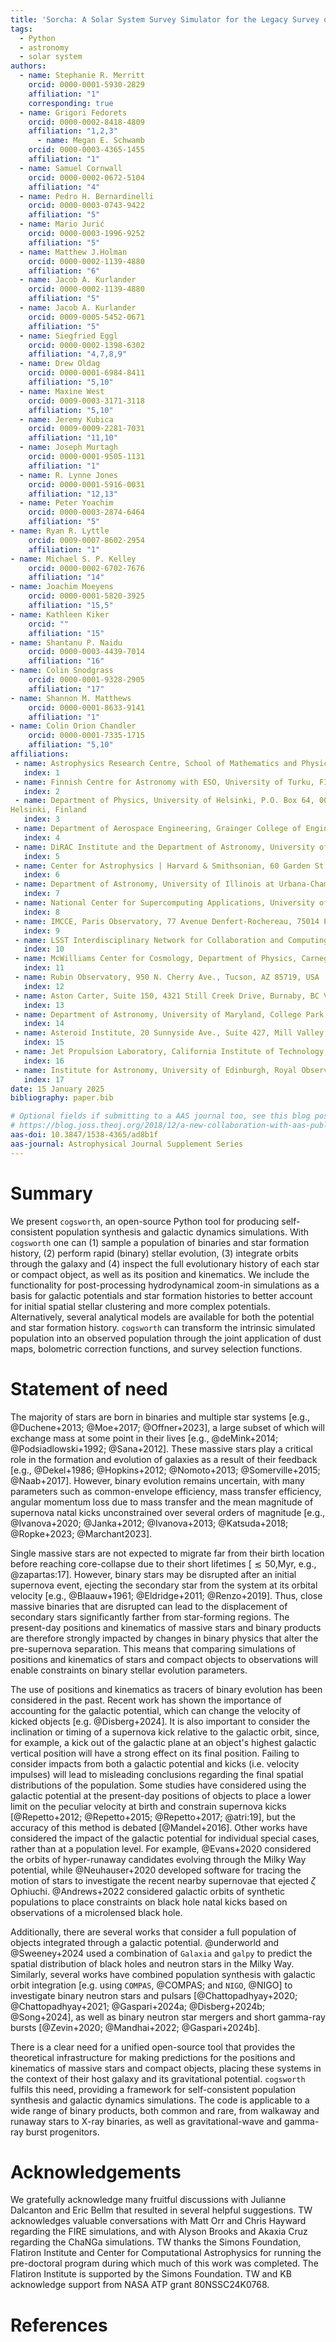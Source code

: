 ```yaml
---
title: 'Sorcha: A Solar System Survey Simulator for the Legacy Survey of Space and Time'
tags:
  - Python
  - astronomy
  - solar system
authors:
  - name: Stephanie R. Merritt
    orcid: 0000-0001-5930-2829
    affiliation: "1"
    corresponding: true
  - name: Grigori Fedorets
    orcid: 0000-0002-8418-4809
    affiliation: "1,2,3"
      - name: Megan E. Schwamb
    orcid: 0000-0003-4365-1455
    affiliation: "1"
  - name: Samuel Cornwall
    orcid: 0000-0002-0672-5104
    affiliation: "4"
  - name: Pedro H. Bernardinelli
    orcid: 0000-0003-0743-9422
    affiliation: "5"
  - name: Mario Jurić
    orcid: 0000-0003-1996-9252
    affiliation: "5"
  - name: Matthew J.Holman
    orcid: 0000-0002-1139-4880
    affiliation: "6"
  - name: Jacob A. Kurlander
    orcid: 0000-0002-1139-4880
    affiliation: "5"
  - name: Jacob A. Kurlander
    orcid: 0009-0005-5452-0671
    affiliation: "5"
  - name: Siegfried Eggl
    orcid: 0000-0002-1398-6302
    affiliation: "4,7,8,9"
  - name: Drew Oldag
    orcid: 0000-0001-6984-8411
    affiliation: "5,10"
  - name: Maxine West
    orcid: 0009-0003-3171-3118
    affiliation: "5,10"
  - name: Jeremy Kubica
    orcid: 0009-0009-2281-7031
    affiliation: "11,10"
  - name: Joseph Murtagh
    orcid: 0000-0001-9505-1131
    affiliation: "1"
  - name: R. Lynne Jones
    orcid: 0000-0001-5916-0031
    affiliation: "12,13"
  - name: Peter Yoachim
    orcid: 0000-0003-2874-6464
    affiliation: "5"
- name: Ryan R. Lyttle
    orcid: 0009-0007-8602-2954
    affiliation: "1"
- name: Michael S. P. Kelley
    orcid: 0000-0002-6702-7676
    affiliation: "14"
- name: Joachim Moeyens
    orcid: 0000-0001-5820-3925
    affiliation: "15,5"
- name: Kathleen Kiker
    orcid: ""
    affiliation: "15"
- name: Shantanu P. Naidu
    orcid: 0000-0003-4439-7014
    affiliation: "16"
- name: Colin Snodgrass
    orcid: 0000-0001-9328-2905
    affiliation: "17"
- name: Shannon M. Matthews
    orcid: 0000-0001-8633-9141
    affiliation: "1"
- name: Colin Orion Chandler
    orcid: 0000-0001-7335-1715
    affiliation: "5,10"
affiliations:
 - name: Astrophysics Research Centre, School of Mathematics and Physics, Queen’s University Belfast, Belfast BT7 1NN, UK
   index: 1
 - name: Finnish Centre for Astronomy with ESO, University of Turku, FI-20014 Turku, Finland
   index: 2
 - name: Department of Physics, University of Helsinki, P.O. Box 64, 00014
Helsinki, Finland
   index: 3
 - name: Department of Aerospace Engineering, Grainger College of Engineering, University of Illinois at Urbana-Champaign,Urbana, IL 61801, USA
   index: 4
 - name: DiRAC Institute and the Department of Astronomy, University of Washington, 3910 15th Ave NE, Seattle, WA 98195, USA
   index: 5
 - name: Center for Astrophysics | Harvard & Smithsonian, 60 Garden St., MS 51, Cambridge, MA 02138, USA
   index: 6
 - name: Department of Astronomy, University of Illinois at Urbana-Champaign, Urbana, IL 61801, USA
   index: 7
 - name: National Center for Supercomputing Applications, University of Illinois at Urbana-Champaign, Urbana, IL 61801, USA
   index: 8
 - name: IMCCE, Paris Observatory, 77 Avenue Denfert-Rochereau, 75014 Paris, France
   index: 9
 - name: LSST Interdisciplinary Network for Collaboration and Computing Frameworks, 933 N. Cherry Avenue, Tucson AZ 8572
   index: 10
 - name: McWilliams Center for Cosmology, Department of Physics, Carnegie Mellon University, Pittsburgh, PA 15213, USA
   index: 11
 - name: Rubin Observatory, 950 N. Cherry Ave., Tucson, AZ 85719, USA
   index: 12
 - name: Aston Carter, Suite 150, 4321 Still Creek Drive, Burnaby, BC V5C6S, Canada
   index: 13
 - name: Department of Astronomy, University of Maryland, College Park, MD 20742-0001, USA
   index: 14
 - name: Asteroid Institute, 20 Sunnyside Ave., Suite 427, Mill Valley, CA 94941, USA
   index: 15
 - name: Jet Propulsion Laboratory, California Institute of Technology, Pasadena, CA, USA
   index: 16
 - name: Institute for Astronomy, University of Edinburgh, Royal Observatory, Edinburgh, EH9 3HJ, UK
   index: 17
date: 15 January 2025
bibliography: paper.bib

# Optional fields if submitting to a AAS journal too, see this blog post:
# https://blog.joss.theoj.org/2018/12/a-new-collaboration-with-aas-publishing
aas-doi: 10.3847/1538-4365/ad8b1f
aas-journal: Astrophysical Journal Supplement Series
---
```


# Summary

We present `cogsworth`, an open-source Python tool for producing self-consistent population synthesis and galactic dynamics simulations. With `cogsworth` one can (1) sample a population of binaries and star formation history, (2) perform rapid (binary) stellar evolution, (3) integrate orbits through the galaxy and (4) inspect the full evolutionary history of each star or compact object, as well as its position and kinematics. We include the functionality for post-processing hydrodynamical zoom-in simulations as a basis for galactic potentials and star formation histories to better account for initial spatial stellar clustering and more complex potentials. Alternatively, several analytical models are available for both the potential and star formation history. `cogsworth` can transform the intrinsic simulated population into an observed population through the joint application of dust maps, bolometric correction functions, and survey selection functions.

# Statement of need

The majority of stars are born in binaries and multiple star systems [e.g., @Duchene+2013; @Moe+2017; @Offner+2023], a large subset of which will exchange mass at some point in their lives [e.g.,  @deMink+2014; @Podsiadlowski+1992; @Sana+2012]. These massive stars play a critical role in the formation and evolution of galaxies as a result of their feedback [e.g., @Dekel+1986; @Hopkins+2012; @Nomoto+2013; @Somerville+2015; @Naab+2017]. However, binary evolution remains uncertain, with many parameters such as common-envelope efficiency, mass transfer efficiency, angular momentum loss due to mass transfer and the mean magnitude of supernova natal kicks unconstrained over several orders of magnitude [e.g., @Ivanova+2020; @Janka+2012; @Ivanova+2013; @Katsuda+2018; @Ropke+2023; @Marchant2023].

Single massive stars are not expected to migrate far from their birth location before reaching core-collapse due to their short lifetimes [$\lesssim50$\,Myr, e.g., @zapartas:17]. However, binary stars may be disrupted after an initial supernova event, ejecting the secondary star from the system at its orbital velocity [e.g., @Blaauw+1961; @Eldridge+2011; @Renzo+2019]. Thus, close massive binaries that are disrupted can lead to the displacement of secondary stars significantly farther from star-forming regions. The present-day positions and kinematics of massive stars and binary products are therefore strongly impacted by changes in binary physics that alter the pre-supernova separation. This means that comparing simulations of positions and kinematics of stars and compact objects to observations will enable constraints on binary stellar evolution parameters.

The use of positions and kinematics as tracers of binary evolution has been considered in the past. Recent work has shown the importance of accounting for the galactic potential, which can change the velocity of kicked objects [e.g. @Disberg+2024]. It is also important to consider the inclination or timing of a supernova kick relative to the galactic orbit, since, for example, a kick out of the galactic plane at an object's highest galactic vertical position will have a strong effect on its final position. Failing to consider impacts from both a galactic potential and kicks (i.e. velocity impulses) will lead to misleading conclusions regarding the final spatial distributions of the population. Some studies have considered using the galactic potential at the present-day positions of objects to place a lower limit on the peculiar velocity at birth and constrain supernova kicks [@Repetto+2012; @Repetto+2015; @Repetto+2017; @atri:19], but the accuracy of this method is debated [@Mandel+2016]. Other works have considered the impact of the galactic potential for individual special cases, rather than at a population level. For example, @Evans+2020 considered the orbits of hyper-runaway candidates evolving through the Milky Way potential, while @Neuhauser+2020 developed software for tracing the motion of stars to investigate the recent nearby supernovae that ejected $\zeta$ Ophiuchi. @Andrews+2022 considered galactic orbits of synthetic populations to place constraints on black hole natal kicks based on observations of a microlensed black hole.

Additionally, there are several works that consider a full population of objects integrated through a galactic potential. @underworld and @Sweeney+2024 used a combination of `Galaxia` and `galpy` to predict the spatial distribution of black holes and neutron stars in the Milky Way. Similarly, several works have combined population synthesis with galactic orbit integration [e.g. using `COMPAS`, @COMPAS; and `NIGO`, @NIGO] to investigate binary neutron stars and pulsars [@Chattopadhyay+2020; @Chattopadhyay+2021; @Gaspari+2024a; @Disberg+2024b; @Song+2024], as well as binary neutron star mergers and short gamma-ray bursts [@Zevin+2020; @Mandhai+2022; @Gaspari+2024b].

There is a clear need for a unified open-source tool that provides the theoretical infrastructure for making predictions for the positions and kinematics of massive stars and compact objects, placing these systems in the context of their host galaxy and its gravitational potential. `cogsworth` fulfils this need, providing a framework for self-consistent population synthesis and galactic dynamics simulations. The code is applicable to a wide range of binary products, both common and rare, from walkaway and runaway stars to X-ray binaries, as well as gravitational-wave and gamma-ray burst progenitors.

# Acknowledgements

We gratefully acknowledge many fruitful discussions with Julianne Dalcanton and Eric Bellm that resulted in several helpful suggestions. TW acknowledges valuable conversations with Matt Orr and Chris Hayward regarding the FIRE simulations, and with Alyson Brooks and Akaxia Cruz regarding the ChaNGa simulations. TW thanks the Simons Foundation, Flatiron Institute and Center for Computational Astrophysics for running the pre-doctoral program during which much of this work was completed. The Flatiron Institute is supported by the Simons Foundation. TW and KB acknowledge support from NASA ATP grant 80NSSC24K0768.

# References
